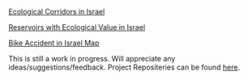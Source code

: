 [Ecological Corridors in Israel](https://est987.github.io/EcologicalCorridorsIL/GeneralWebMapOpenLayers/index.html)

[Reservoirs with Ecological Value in Israel](https://est987.github.io/Ecological%20Reservoirs%20Israel%20-%20webmap/index.html)

[Bike Accident in Israel Map](https://est987.github.io/BikeAccidents/webmap/index.html)

This is still a work in progress. Will appreciate any ideas/suggestions/feedback.
Project Repositeries can be found [here](https://github.com/est987/).
